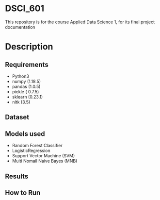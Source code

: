 # DSCI_601

This repository is for the course Applied Data Science 1, for its final project documentation

# Description


## Requirements

* Python3
* numpy (1.18.5)
* pandas (1.0.5)
* pickle ( 0.7.5)
* sklearn (0.23.1)
* nltk (3.5)

## Dataset



## Models used
* Random Forest Classifier
* LogisticRegression
* Support Vector Machine (SVM)
* Multi Nomail Naive Bayes (MNB)



## Results





## How to Run
